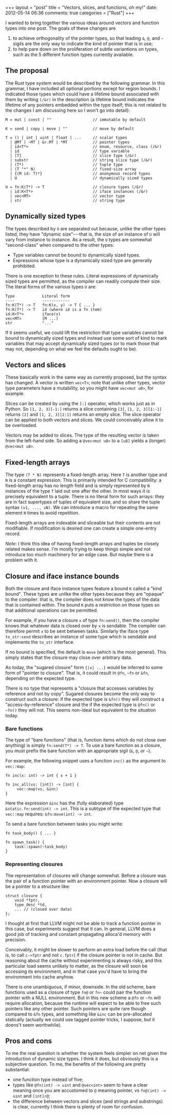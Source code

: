 +++
layout = "post"
title = "Vectors, slices, and functions, oh my!"
date: 2012-05-14 06:36
comments: true
categories = ["Rust"]
+++

I wanted to bring together the various ideas around vectors and
function types into one post.  The goals of these changes are

1. to achieve orthogonality of the pointer types, so that leading `&`,
   `@`, and `~` sigils are the only way to indicate the kind of
   pointer that is in use;
2. to help pare down on the proliferation of subtle variantions on
   types, such as the 5 different function types currently available.

## The proposal

The Rust type system would be described by the following grammar.  In
this grammar, I have included all optional portions except for region
bounds.  I indicated those types which could have a lifetime bound
associated with them by writing `(/&r)` in the description (a lifetime
bound indicates the lifetime of any pointers embedded within the type
itself; this is not related to the changes I am discussing here so I
won't go into detail):

    M = mut | const | ""                  // immutable by default
    
    K = send | copy | move | ""           // move by default
    
    T = () | int | uint | float | ...     // scalar types
      | @MT | ~MT | &r.MT | *MT           // pointer types
      | id<T*>                            // enum, resource, class (/&r)
      | id                                // type variable
      | [T]                               // slice type (/&r)
      | substr                            // string slice type (/&r)
      | (T*)                              // tuple type
      | (T "*" N)                         // fixed-size array
      | {(M id: T)*}                      // anonymous record types
      | U                                 // dynamically sized types
    
    U = fn:K(T*) -> T                     // closure types (/&r)
      | id:K<T*>                          // iface instances (/&r)
      | vec<MT>                           // vector type
      | str                               // string type
      
## Dynamically sized types      

The types described by `U` are separated out because, unlike the other
types listed, they have "dynamic size"---that is, the size of an
instance of `U` will vary from instance to instance.  As a result, the
`U` types are somewhat "second-class" when compared to the other
types:

- Type variables cannot be bound to dynamically sized types.
- Expressions whose type is a dynamically sized type are generally prohibited.

There is one exception to these rules.  Literal expressions of
dynamically sized types are permitted, as the compiler can readily
compute their size.  The literal forms of the various types `U` are:

    Type            Literal form
    ----            ------------
    fn:K(T*) -> T   fn:K(x, y) -> T { ... }
    fn:K(T*) -> T   id (where id is a fn item)
    id:K<T*>        iface(v)
    vec<MT>         [M ...]
    str             "..."

If it seems useful, we could lift the restriction that type variables
cannot be bound to dynamically sized types and instead use some sort
of kind to mark variables that may accept dynamically sized types (or
to mark those that may not, depending on what we feel the defaults
ought to be).

## Vectors and slices

These basically work in the same way as currently proposed, but the
syntax has changed.  A vector is written `vec<T>`; note that unlike
other types, vector type parameters have a mutability, so you might
have `vec<mut u8>`, for example.

Slices can be created by using the `[:]` operator, which works just as
in Python.  So `[1, 2, 3][-1:]` returns a slice containing `[3]`,
`[1, 2, 3][1:-1]` returns `[2]` and `[1, 2, 3][2:1]` returns an empty
slice.  The slice operator can be applied to both vectors and slices.
We could conceivably allow it to be overloaded.

Vectors may be added to slices.  The type of the resulting vector is
taken from the left-hand side.  So adding a `@vec<mut u8>` to a `[u8]`
yields a (longer) `@vec<mut u8>`.

## Fixed-length arrays

The type `(T * N)` represents a fixed-length array.  Here `T` is
another type and `N` is a constant expression.  This is primarily
intended for C compatibility: a fixed-length array has no length field
and is simply represented by `N` instances of the type `T` laid out
one after the other.  In most ways it is precisely equivalent to a
tuple.  There is no literal form for such arrays: they are in fact
supertypes of tuples of equivalent size, and so share the tuple syntax
`(v1, ..., vN)`.  We can introduce a macro for repeating the same
element `N` times to avoid repetition.

Fixed-length arrays are indexable and sliceable but their contents are
not modifiable.  If modification is desired one can create a simple
one-entry record.

*Note:* I think this idea of having fixed-length arrays and tuples be
closely related makes sense.  I'm mostly trying to keep things simple
and not introduce too much machinery for an edge case.  But maybe
there is a problem with it.

## Closure and iface instance bounds

Both the closure and iface instance types feature a bound `K` called a
"kind bound".  These types are unlike the other types because they are
"opaque" to the compiler: that is, the compiler does not know the
types of the data that is contained within.  The bound `K` puts a
restriction on those types so that additional operations can be
permitted.

For example, if you have a closure `x` of type `fn:send()`, then the
compiler knows that whatever data is closed over by `x` is sendable.
The compiler can therefore permit `x` to be sent between tasks.
Similarly the iface type `to_str:send` describes an instance of some
type which is sendable and implements the `to_str` interface.

If no bound is specified, the default is `move` (which is the most
general).  This simply states that the closure may close over
arbitrary data.  

As today, the "sugared closure" form `{|x| ...}` would be inferred to
some form of "pointer to closure".  That is, it could result in `@fn`,
`~fn` or `&fn`, depending on the expected type.  

There is no type that represents a "closure that accesses variables by
reference and not by copy".  Sugared closures become the only way to
construct such a closure: if the expected type is `&fn()` they will
construct a "access-by-reference" closure and the if the expected type
is `@fn()` or `~fn()` they will not.  This seems non-ideal but
equivalent to the situation today.

### Bare functions

The type of "bare functions" (that is, function items which do not
close over anything) is simply `fn:send(T*) -> T`.  To use a bare
function as a closure, you must prefix the bare function with an
appropriate sigil (`&`, `@`, or `~`).

For example, the following snippet uses a function `inc()` as the
argument to `vec::map`:

    fn inc(x: int) -> int { x + 1 }
    
    fn inc_all(vs: [int]) -> [int] {
         vec::map(vs, &inc)
    }

Here the expression `&inc` has the (fully elaborated) type
`&static.fn:send(int) -> int`.  This is a subtype of the expected type
that `vec::map` requires: `&fn:move(int) -> int`.

To send a bare function between tasks you might write:

    fn task_body() { ... }
    
    fn spawn_task() {
        task::spawn(~task_body)
    }

### Representing closures

The representation of closures will change somewhat.  Before a closure
was the pair of a function pointer with an environment pointer.  Now a
closure will be a pointer to a structure like:

    struct closure {
        void *fptr,
        type_desc *td,
        ... // (closed over data)
    };

I thought at first that LLVM might not be able to track a function
pointer in this case, but experiments suggest that it can.  In
general, LLVM does a good job of tracking and constant propagating
alloca'd memory with precision.

Conceivably, it might be slower to perform an extra load before the
call (that is, to call `c->fptr` and not `c.fptr`) if the closure
pointer is not in cache.  But reasoning about the cache without
experimenting is always risky, and this particular load seems unlikely
to matter, as the closure will soon be accessing its environment, and
in that case you'd have to bring the environment into cache anyhow.
   
There is one unambiguous, if minor, downside.  In the old scheme, bare
functions used as a closure of type `fn@` or `fn~` could pair the
function pointer with a NULL environment.  But in this new scheme a
`@fn` or `~fn` will require allocation, because the runtime will
expect to be able to free such pointers like any other pointer.  Such
pointers are quite rare though compared to `&fn` types, and something
like `&inc` can be pre-allocated statically (actually we could use
tagged pointer tricks, I suppose, but it doens't seem worthwhile).

## Pros and cons

To me the real question is whether the system feels simpler on net
given the introduction of dynamic size types.  I think it does, but
obviously this is a subjective question.  To me, the benefits of
the following are pretty substantial:

- one function type instead of five;
- types like `@fn(int) -> uint` and `@vec<int>` seem to have a clear
  meaning once you are accustomed to `@` meaning pointer, vs `fn@(int)
  -> uint` and `[int]/@`;
- the difference between vectors and slices (and strings and substrings)
  is clear, currently I think there is plenty of room for confusion.
  
  
